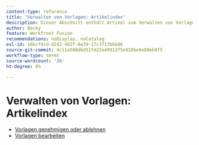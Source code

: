 ```yaml
---
content-type: reference
title: 'Verwalten von Vorlagen: Artikelindex'
description: Dieser Abschnitt enthält Artikel zum Verwalten von Vorlagen in Adobe Workfront Fusion.
author: Becky
feature: Workfront Fusion
recommendations: noDisplay, noCatalog
exl-id: 16bcf4cd-d242-463f-8e39-17c3713bbb86
source-git-commit: 4c11e508d6d51fd22e49912f5e910be6e80eb9f5
workflow-type: tm+mt
source-wordcount: '26'
ht-degree: 0%

---
```


# Verwalten von Vorlagen: Artikelindex

* [Vorlagen genehmigen oder ablehnen](/help/workfront-fusion/set-up-and-manage-workfront-fusion/manage-templates/approve-templates.md)
* [Vorlagen bearbeiten](/help/workfront-fusion/set-up-and-manage-workfront-fusion/manage-templates/edit-templates.md)
